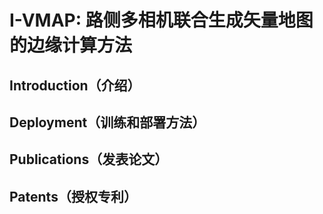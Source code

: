 # I-VMAP: 路侧多相机联合生成矢量地图的边缘计算方法

## Introduction（介绍）

## Deployment（训练和部署方法）

## Publications（发表论文）

## Patents（授权专利）